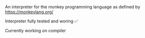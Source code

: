 An interpreter for the monkey programming language as defined by https://monkeylang.org/

Interpreter fully tested and woring ✅

Currently working on compiler
